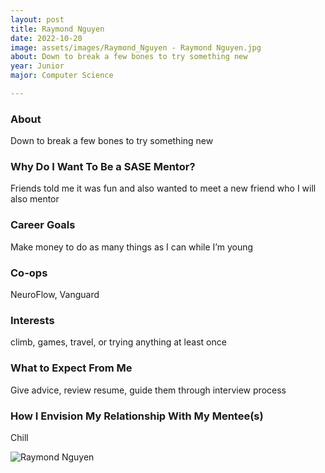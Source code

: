 ```yaml
---
layout: post
title: Raymond Nguyen 
date: 2022-10-20
image: assets/images/Raymond_Nguyen - Raymond Nguyen.jpg
about: Down to break a few bones to try something new
year: Junior
major: Computer Science

---
```


### About

Down to break a few bones to try something new

### Why Do I Want To Be a SASE Mentor?

Friends told me it was fun and also wanted to meet a new friend who I will also mentor 

### Career Goals

Make money to do as many things as I can while I’m young 

### Co-ops

NeuroFlow, Vanguard

### Interests

climb, games, travel, or trying anything at least once

### What to Expect From Me

Give advice, review resume, guide them through interview process

### How I Envision My Relationship With My Mentee(s) 

Chill

<div class="text-center my-5">
    <img src="https://sase-drexel.github.io/mentorship-2022/assets/images/Raymond_Nguyen - Raymond Nguyen.jpg" alt="Raymond Nguyen" class="rounded post-img" />
</div>
